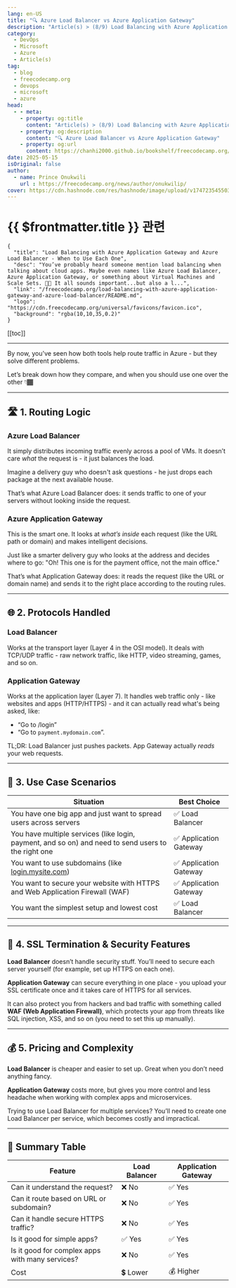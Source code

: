 ```yaml
---
lang: en-US
title: "🔍 Azure Load Balancer vs Azure Application Gateway"
description: "Article(s) > (8/9) Load Balancing with Azure Application Gateway and Azure Load Balancer - When to Use Each One"
category:
  - DevOps
  - Microsoft
  - Azure
  - Article(s)
tag:
  - blog
  - freecodecamp.org
  - devops
  - microsoft
  - azure
head:
  - - meta:
    - property: og:title
      content: "Article(s) > (8/9) Load Balancing with Azure Application Gateway and Azure Load Balancer - When to Use Each One"
    - property: og:description
      content: "🔍 Azure Load Balancer vs Azure Application Gateway"
    - property: og:url
      content: https://chanhi2000.github.io/bookshelf/freecodecamp.org/load-balancing-with-azure-application-gateway-and-azure-load-balancer/azure-load-balancer-vs-azure-application-gateway.html
date: 2025-05-15
isOriginal: false
author:
  - name: Prince Onukwili
    url : https://freecodecamp.org/news/author/onukwilip/
cover: https://cdn.hashnode.com/res/hashnode/image/upload/v1747235455030/cb82bfb4-8d7b-47e5-ab31-126906f60b40.png
---
```


# {{ $frontmatter.title }} 관련

```component VPCard
{
  "title": "Load Balancing with Azure Application Gateway and Azure Load Balancer - When to Use Each One",
  "desc": "You’ve probably heard someone mention load balancing when talking about cloud apps. Maybe even names like Azure Load Balancer, Azure Application Gateway, or something about Virtual Machines and Scale Sets. 😵‍💫 It all sounds important...but also a l...",
  "link": "/freecodecamp.org/load-balancing-with-azure-application-gateway-and-azure-load-balancer/README.md",
  "logo": "https://cdn.freecodecamp.org/universal/favicons/favicon.ico",
  "background": "rgba(10,10,35,0.2)"
}
```

[[toc]]

---

<SiteInfo
  name="Load Balancing with Azure Application Gateway and Azure Load Balancer - When to Use Each One"
  desc="You’ve probably heard someone mention load balancing when talking about cloud apps. Maybe even names like Azure Load Balancer, Azure Application Gateway, or something about Virtual Machines and Scale Sets. 😵‍💫 It all sounds important...but also a l..."
  url="https://freecodecamp.org/news/load-balancing-with-azure-application-gateway-and-azure-load-balancer#heading-azure-load-balancer-vs-azure-application-gateway"
  logo="https://cdn.freecodecamp.org/universal/favicons/favicon.ico"
  preview="https://cdn.hashnode.com/res/hashnode/image/upload/v1747235455030/cb82bfb4-8d7b-47e5-ab31-126906f60b40.png"/>

By now, you've seen how both tools help route traffic in Azure - but they solve different problems.

Let’s break down how they compare, and when you should use one over the other 👇🏾

---

## 🛣️ 1. Routing Logic

### Azure Load Balancer

It simply distributes incoming traffic evenly across a pool of VMs. It doesn’t care *what* the request is - it just balances the load.

Imagine a delivery guy who doesn't ask questions - he just drops each package at the next available house.

That’s what Azure Load Balancer does: it sends traffic to one of your servers without looking inside the request.

### Azure Application Gateway

This is the smart one. It looks at *what’s inside* each request (like the URL path or domain) and makes intelligent decisions.

Just like a smarter delivery guy who looks at the address and decides where to go: "Oh! This one is for the payment office, not the main office."

That’s what Application Gateway does: it reads the request (like the URL or domain name) and sends it to the right place according to the routing rules.

---

## 🌐 2. Protocols Handled

### Load Balancer

Works at the transport layer (Layer 4 in the OSI model). It deals with TCP/UDP traffic - raw network traffic, like HTTP, video streaming, games, and so on.

### Application Gateway

Works at the application layer (Layer 7). It handles web traffic only - like websites and apps (HTTP/HTTPS) - and it can actually read what's being asked, like:

- “Go to /login”
- “Go to <FontIcon icon="fas fa-globe"/>`payment.mydomain.com`”.

TL;DR: Load Balancer just pushes packets. App Gateway actually *reads* your web requests.

---

## 🔁 3. Use Case Scenarios

| Situation | Best Choice |
| --- | --- |
| You have one big app and just want to spread users across servers | ✅ Load Balancer |
| You have multiple services (like login, payment, and so on) and need to send users to the right one | ✅ Application Gateway |
| You want to use subdomains (like [login.mysite.com](http://login.mysite.com)) | ✅ Application Gateway |
| You want to secure your website with HTTPS and Web Application Firewall (WAF) | ✅ Application Gateway |
| You want the simplest setup and lowest cost | ✅ Load Balancer |

---

## 🔐 4. SSL Termination & Security Features

**Load Balancer** doesn’t handle security stuff. You’ll need to secure each server yourself (for example, set up HTTPS on each one).

**Application Gateway** can secure everything in one place - you upload your SSL certificate once and it takes care of HTTPS for all services.

It can also protect you from hackers and bad traffic with something called **WAF (Web Application Firewall)**, which protects your app from threats like SQL injection, XSS, and so on (you need to set this up manually).

---

## 💰 5. Pricing and Complexity

**Load Balancer** is cheaper and easier to set up. Great when you don’t need anything fancy.

**Application Gateway** costs more, but gives you more control and less headache when working with complex apps and microservices.

Trying to use Load Balancer for multiple services? You’ll need to create one Load Balancer per service, which becomes costly and impractical.

---

## 🧠 Summary Table

| Feature | Load Balancer | Application Gateway |
| --- | --- | --- |
| Can it understand the request? | ❌ No | ✅ Yes |
| Can it route based on URL or subdomain? | ❌ No | ✅ Yes |
| Can it handle secure HTTPS traffic? | ❌ No | ✅ Yes |
| Is it good for simple apps? | ✅ Yes | ✅ Yes |
| Is it good for complex apps with many services? | ❌ No | ✅ Yes |
| Cost | 💲 Lower | 💰 Higher |
